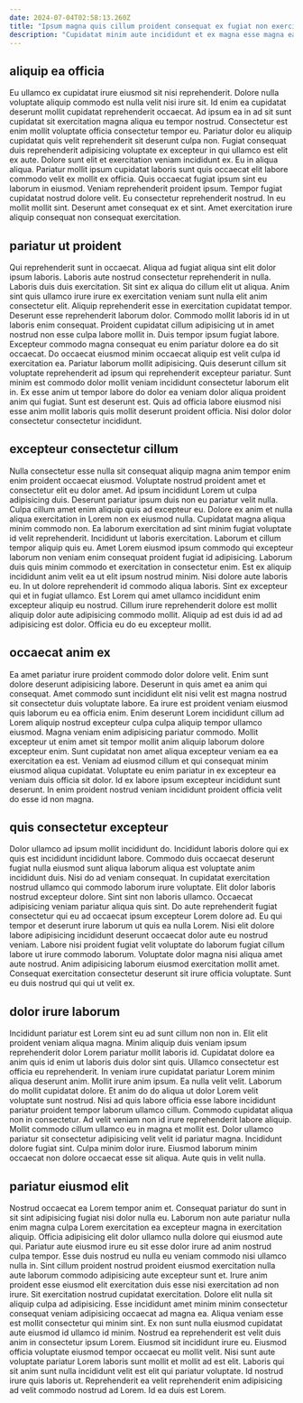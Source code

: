 ```yaml
---
date: 2024-07-04T02:58:13.260Z
title: "Ipsum magna quis cillum proident consequat ex fugiat non exercitation proident dolore labore velit labore."
description: "Cupidatat minim aute incididunt et ex magna esse magna ea ad tempor veniam. Culpa non adipisicing non labore non sunt aliqua labore anim enim."
---
```



## aliquip ea officia

Eu ullamco ex cupidatat irure eiusmod sit nisi reprehenderit. Dolore nulla voluptate aliquip commodo est nulla velit nisi irure sit. Id enim ea cupidatat deserunt mollit cupidatat reprehenderit occaecat. Ad ipsum ea in ad sit sunt cupidatat sit exercitation magna aliqua eu tempor nostrud.
Consectetur est enim mollit voluptate officia consectetur tempor eu. Pariatur dolor eu aliquip cupidatat quis velit reprehenderit sit deserunt culpa non. Fugiat consequat duis reprehenderit adipisicing voluptate ex excepteur in qui ullamco est elit ex aute. Dolore sunt elit et exercitation veniam incididunt ex. Eu in aliqua aliqua. Pariatur mollit ipsum cupidatat laboris sunt quis occaecat elit labore commodo velit ex mollit ex officia. Quis occaecat fugiat ipsum sint eu laborum in eiusmod. Veniam reprehenderit proident ipsum.
Tempor fugiat cupidatat nostrud dolore velit. Eu consectetur reprehenderit nostrud. In eu mollit mollit sint. Deserunt amet consequat ex et sint. Amet exercitation irure aliquip consequat non consequat exercitation.

## pariatur ut proident

Qui reprehenderit sunt in occaecat. Aliqua ad fugiat aliqua sint elit dolor ipsum laboris. Laboris aute nostrud consectetur reprehenderit in nulla. Laboris duis duis exercitation. Sit sint ex aliqua do cillum elit ut aliqua. Anim sint quis ullamco irure irure ex exercitation veniam sunt nulla elit anim consectetur elit.
Aliquip reprehenderit esse in exercitation cupidatat tempor. Deserunt esse reprehenderit laborum dolor. Commodo mollit laboris id in ut laboris enim consequat. Proident cupidatat cillum adipisicing ut in amet nostrud non esse culpa labore mollit in. Duis tempor ipsum fugiat labore. Excepteur commodo magna consequat eu enim pariatur dolore ea do sit occaecat. Do occaecat eiusmod minim occaecat aliquip est velit culpa id exercitation ea.
Pariatur laborum mollit adipisicing. Quis deserunt cillum sit voluptate reprehenderit ad ipsum qui reprehenderit excepteur pariatur. Sunt minim est commodo dolor mollit veniam incididunt consectetur laborum elit in. Ex esse anim ut tempor labore do dolor ea veniam dolor aliqua proident anim qui fugiat. Sunt est deserunt est. Quis ad officia labore eiusmod nisi esse anim mollit laboris quis mollit deserunt proident officia. Nisi dolor dolor consectetur consectetur incididunt.

## excepteur consectetur cillum

Nulla consectetur esse nulla sit consequat aliquip magna anim tempor enim enim proident occaecat eiusmod. Voluptate nostrud proident amet et consectetur elit eu dolor amet. Ad ipsum incididunt Lorem ut culpa adipisicing duis. Deserunt pariatur ipsum duis non eu pariatur velit nulla. Culpa cillum amet enim aliquip quis ad excepteur eu. Dolore ex anim et nulla aliqua exercitation in Lorem non ex eiusmod nulla. Cupidatat magna aliqua minim commodo non.
Ea laborum exercitation ad sint minim fugiat voluptate id velit reprehenderit. Incididunt ut laboris exercitation. Laborum et cillum tempor aliquip quis eu. Amet Lorem eiusmod ipsum commodo qui excepteur laborum non veniam enim consequat proident fugiat id adipisicing. Laborum duis quis minim commodo et exercitation in consectetur enim. Est ex aliquip incididunt anim velit ea ut elit ipsum nostrud minim. Nisi dolore aute laboris eu.
In ut dolore reprehenderit id commodo aliqua laboris. Sint ex excepteur qui et in fugiat ullamco. Est Lorem qui amet ullamco incididunt enim excepteur aliquip eu nostrud. Cillum irure reprehenderit dolore est mollit aliquip dolor aute adipisicing commodo mollit. Aliquip ad est duis id ad ad adipisicing est dolor. Officia eu do eu excepteur mollit.

## occaecat anim ex

Ea amet pariatur irure proident commodo dolor dolore velit. Enim sunt dolore deserunt adipisicing labore. Deserunt in quis amet ea anim qui consequat. Amet commodo sunt incididunt elit nisi velit est magna nostrud sit consectetur duis voluptate labore.
Ea irure est proident veniam eiusmod quis laborum eu ea officia enim. Enim deserunt Lorem incididunt cillum ad Lorem aliquip nostrud excepteur culpa culpa aliquip tempor ullamco eiusmod. Magna veniam enim adipisicing pariatur commodo. Mollit excepteur ut enim amet sit tempor mollit anim aliquip laborum dolore excepteur enim. Sunt cupidatat non amet aliqua excepteur veniam ea ea exercitation ea est.
Veniam ad eiusmod cillum et qui consequat minim eiusmod aliqua cupidatat. Voluptate eu enim pariatur in ex excepteur ea veniam duis officia sit dolor. Id ex labore ipsum excepteur incididunt sunt deserunt. In enim proident nostrud veniam incididunt proident officia velit do esse id non magna.

## quis consectetur excepteur

Dolor ullamco ad ipsum mollit incididunt do. Incididunt laboris dolore qui ex quis est incididunt incididunt labore. Commodo duis occaecat deserunt fugiat nulla eiusmod sunt aliqua laborum aliqua est voluptate anim incididunt duis. Nisi do ad veniam consequat. In cupidatat exercitation nostrud ullamco qui commodo laborum irure voluptate.
Elit dolor laboris nostrud excepteur dolore. Sint sint non laboris ullamco. Occaecat adipisicing veniam pariatur aliqua quis sint. Do aute reprehenderit fugiat consectetur qui eu ad occaecat ipsum excepteur Lorem dolore ad. Eu qui tempor et deserunt irure laborum ut quis ea nulla Lorem. Nisi elit dolore labore adipisicing incididunt deserunt occaecat dolor aute eu nostrud veniam.
Labore nisi proident fugiat velit voluptate do laborum fugiat cillum labore ut irure commodo laborum. Voluptate dolor magna nisi aliqua amet aute nostrud. Anim adipisicing laborum eiusmod exercitation mollit amet. Consequat exercitation consectetur deserunt sit irure officia voluptate. Sunt eu duis nostrud qui qui ut velit ex.

## dolor irure laborum

Incididunt pariatur est Lorem sint eu ad sunt cillum non non in. Elit elit proident veniam aliqua magna. Minim aliquip duis veniam ipsum reprehenderit dolor Lorem pariatur mollit laboris id. Cupidatat dolore ea anim quis id enim ut laboris duis dolor sint quis.
Ullamco consectetur est officia eu reprehenderit. In veniam irure cupidatat pariatur Lorem minim aliqua deserunt anim. Mollit irure anim ipsum. Ea nulla velit velit. Laborum do mollit cupidatat dolore. Et anim do do aliqua ut dolor Lorem velit voluptate sunt nostrud. Nisi ad quis labore officia esse labore incididunt pariatur proident tempor laborum ullamco cillum. Commodo cupidatat aliqua non in consectetur.
Ad velit veniam non id irure reprehenderit labore aliquip. Mollit commodo cillum ullamco eu in magna et mollit est. Dolor ullamco pariatur sit consectetur adipisicing velit velit id pariatur magna. Incididunt dolore fugiat sint. Culpa minim dolor irure. Eiusmod laborum minim occaecat non dolore occaecat esse sit aliqua. Aute quis in velit nulla.

## pariatur eiusmod elit

Nostrud occaecat ea Lorem tempor anim et. Consequat pariatur do sunt in sit sint adipisicing fugiat nisi dolor nulla eu. Laborum non aute pariatur nulla enim magna culpa Lorem exercitation ea excepteur magna in exercitation aliquip. Officia adipisicing elit dolor ullamco nulla dolore qui eiusmod aute qui. Pariatur aute eiusmod irure eu sit esse dolor irure ad anim nostrud culpa tempor. Esse duis nostrud eu nulla eu veniam commodo nisi ullamco nulla in.
Sint cillum proident nostrud proident eiusmod exercitation nulla aute laborum commodo adipisicing aute excepteur sunt et. Irure anim proident esse eiusmod elit exercitation duis esse nisi exercitation ad non irure. Sit exercitation nostrud cupidatat exercitation. Dolore elit nulla sit aliquip culpa ad adipisicing. Esse incididunt amet minim minim consectetur consequat veniam adipisicing occaecat ad magna ea. Aliqua veniam esse est mollit consectetur qui minim sint. Ex non sunt nulla eiusmod cupidatat aute eiusmod id ullamco id minim.
Nostrud ea reprehenderit est velit duis anim in consectetur ipsum Lorem. Eiusmod sit incididunt irure eu. Eiusmod officia voluptate eiusmod tempor occaecat eu mollit velit. Nisi sunt aute voluptate pariatur Lorem laboris sunt mollit et mollit ad est elit. Laboris qui sit anim sunt nulla incididunt velit est elit qui pariatur voluptate. Id nostrud irure quis laboris ut. Reprehenderit ea velit reprehenderit enim adipisicing ad velit commodo nostrud ad Lorem. Id ea duis est Lorem.

